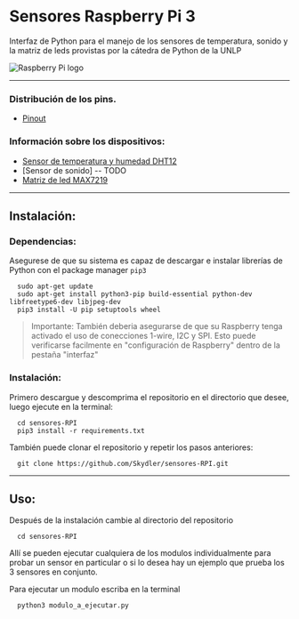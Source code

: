 # Sensores Raspberry Pi 3

Interfaz de Python para el manejo de los sensores de temperatura, sonido y la matriz de leds provistas por la cátedra de Python de la UNLP

![Raspberry Pi logo](https://upload.wikimedia.org/wikipedia/commons/thumb/f/fa/RPi-Logo-Stacked-PRINT.png/256px-RPi-Logo-Stacked-PRINT.png)

---

### Distribución de los pins.

  * [Pinout](https://pinout.xyz/#)

### Información sobre los dispositivos:

  * [Sensor de temperatura y humedad DHT12](http://www.robototehnika.ru/file/DHT12.pdf)
  * [Sensor de sonido] -- TODO
  * [Matriz de led MAX7219](https://www.sparkfun.com/datasheets/Components/General/COM-09622-MAX7219-MAX7221.pdf)

---

## Instalación:

### Dependencias:
  
  Asegurese de que su sistema es capaz de descargar e instalar librerías de Python con el package manager `pip3`

  ```shell
    sudo apt-get update
    sudo apt-get install python3-pip build-essential python-dev libfreetype6-dev libjpeg-dev
    pip3 install -U pip setuptools wheel
  ```
  > Importante:
  > También deberia asegurarse de que su Raspberry tenga activado el uso de conecciones 1-wire, I2C y SPI. Esto puede verificarse facilmente en "configuración de Raspberry" dentro de la pestaña "interfaz"
  
### Instalación:
  Primero descargue y descomprima el repositorio en el directorio que desee, luego ejecute en la terminal:
  
  ```shell
    cd sensores-RPI
    pip3 install -r requirements.txt
  ```
  También puede clonar el repositorio y repetir los pasos anteriores:
  
  ```shell
    git clone https://github.com/Skydler/sensores-RPI.git
  ```
  
  ---
  
  ## Uso:
    
  Después de la instalación cambie al directorio del repositorio
  
  ```shell
    cd sensores-RPI
  ```
  
  Allí se pueden ejecutar cualquiera de los modulos individualmente para probar un sensor en particular o si lo desea hay un ejemplo que prueba los 3 sensores en conjunto.
  
  Para ejecutar un modulo escriba en la terminal
  
  ```shell
    python3 modulo_a_ejecutar.py
  ```
 
 
